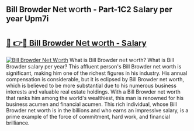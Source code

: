 ## Bill Browder N𝚎t w𝚘rth - Part-1C2 S𝚊lary per year Upm7i

# <h2><a href="http://gc0fk7.nevu.top/?p=Bill+Browder">🔗 👉🔴 Bill Browder N𝚎t w𝚘rth - S𝚊lary</a></h2>

[![Bill Browder N𝚎t W𝚘rth](https://i.imgur.com/Oavwk0R.jpeg)](http://gc0fk7.nevu.top/?p=Bill+Browder)
What is Bill Browder n𝚎t w𝚘rth? What is Bill Browder s𝚊lary per year?
This affluent person's Bill Browder net worth is significant, making him one of the richest figures in his industry. His annual compensation is considerable, but it is eclipsed by Bill Browder net worth, which is believed to be more substantial due to his numerous business interests and valuable real estate holdings. With a Bill Browder net worth that ranks him among the world's wealthiest, this man is renowned for his business acumen and financial acumen. This rich individual, whose Bill Browder net worth is in the billions and who earns an impressive salary, is a prime example of the force of commitment, hard work, and financial brilliance.
